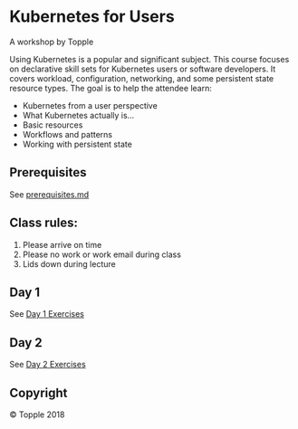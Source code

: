 # Kubernetes for Users 

A workshop by Topple 

Using Kubernetes is a popular and significant subject. This course focuses on declarative skill sets for Kubernetes users or software developers. It covers workload, configuration, networking, and some persistent state resource types. The goal is to help the attendee learn:

* Kubernetes from a user perspective
* What Kubernetes actually is…
* Basic resources
* Workflows and patterns
* Working with persistent state

## Prerequisites

See [prerequisites.md](./prerequisites.md)

## Class rules:

1. Please arrive on time
2. Please no work or work email during class
3. Lids down during lecture

## Day 1

See [Day 1 Exercises](./day1)

## Day 2

See [Day 2 Exercises](./day2)

## Copyright

&copy; Topple 2018

